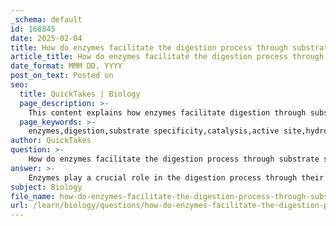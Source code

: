 ```yaml
---
_schema: default
id: 168845
date: 2025-02-04
title: How do enzymes facilitate the digestion process through substrate specificity and catalysis?
article_title: How do enzymes facilitate the digestion process through substrate specificity and catalysis?
date_format: MMM DD, YYYY
post_on_text: Posted on
seo:
  title: QuickTakes | Biology
  page_description: >-
    This content explains how enzymes facilitate digestion through substrate specificity and catalytic action, detailing the role of enzymes like amylase and maltase in breaking down food molecules into absorbable units.
  page_keywords: >-
    enzymes,digestion,substrate specificity,catalysis,active site,hydrolysis,amylase,maltase,nutrients,absorption
author: QuickTakes
question: >-
    How do enzymes facilitate the digestion process through substrate specificity and catalysis?
answer: >-
    Enzymes play a crucial role in the digestion process through their substrate specificity and catalytic activity. Here’s a detailed explanation of how these mechanisms work:\n\n### 1. Substrate Specificity\nEnzymes are highly specific biological catalysts that interact with particular substrates to facilitate chemical reactions. This specificity arises from the unique three-dimensional structure of each enzyme, particularly its active site, which is complementary in shape to the substrate it acts upon. For example:\n\n- **Maltase** is an enzyme that specifically hydrolyzes maltose into glucose. The active site of maltase is shaped to fit the maltose molecule, allowing it to bind effectively and catalyze the hydrolysis reaction.\n- Similarly, **amylase** initiates the breakdown of starch into maltose, demonstrating how enzymes are tailored to interact with specific substrates in the digestive process.\n\n### 2. Catalysis\nEnzymes lower the activation energy required for chemical reactions, thereby increasing the rate of these reactions. This catalytic action is essential in digestion, where complex food molecules need to be broken down into simpler, absorbable units. The process involves several steps:\n\n- **Hydrolysis**: Enzymes like amylase and maltase catalyze hydrolysis reactions, where water is used to break chemical bonds. For instance, amylase breaks down starch (a polysaccharide) into maltose (a disaccharide), and maltase further hydrolyzes maltose into glucose (a monosaccharide).\n  \n- **Efficiency**: The efficiency of these enzymes is influenced by various factors, including temperature, pH, and substrate concentration. For example, the optimal pH for amylase activity is around neutral (pH 6.7-7.0), which is suitable for the environment of the small intestine.\n\n### 3. Role in Digestion\nThe enzymatic breakdown of food is a sequential process that ensures nutrients are efficiently absorbed. For carbohydrates, the digestion process can be summarized as follows:\n\n1. **Starch Digestion**: Begins in the mouth with salivary amylase, which breaks down starch into maltose.\n2. **Further Hydrolysis**: In the small intestine, pancreatic amylase continues this process, and maltase hydrolyzes maltose into glucose.\n3. **Absorption**: The resulting glucose is then absorbed by epithelial cells lining the small intestine, facilitated by co-transporters that utilize the sodium gradient established by the sodium-potassium pump.\n\n### Conclusion\nIn summary, enzymes facilitate digestion through their substrate specificity and catalytic action, enabling the breakdown of complex food molecules into simpler forms that can be absorbed by the body. This process is vital for nutrient absorption and overall metabolic function. The specificity of enzymes ensures that each type of food component is processed efficiently, highlighting the intricate relationship between enzyme structure and function in the digestive system.
subject: Biology
file_name: how-do-enzymes-facilitate-the-digestion-process-through-substrate-specificity-and-catalysis.md
url: /learn/biology/questions/how-do-enzymes-facilitate-the-digestion-process-through-substrate-specificity-and-catalysis
---
```


&nbsp;